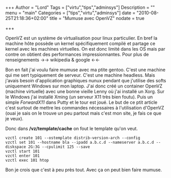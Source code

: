 +++
Author = "Lord"
Tags = ["virtu","tips","adminsys"]
Description = ""
menu = "main"
Categories = ["tips","virtu","adminsys"]
date = "2010-08-25T21:18:36+02:00"
title = "Mumuse avec OpenVZ"
nodate = true

+++

OpenVZ est un système de virtualisation pour linux particulier.
En bref la machine hôte possède un kernel spécifiquement compilé et partage ce kernel avec les machines virtuelles.
On est donc limité dans les OS mais par contre on obtient des performances impressionnantes.
Pour plus de renseignements →→ wikipedia & google ←←


Bon en fait j'ai voulu faire mumuse avec ma ptite gentoo.
C'est une machine qui me sert typiquement de serveur.
C'est une machine headless.
Mais j'avais besoin d'application graphiques nunux pendant que j'utilise des softs uniquement Windows sur mon laptop.
J'ai donc créé un container OpenVZ (machine virtuelle) avec une bonne vieille Lenny où j'ai installé un Xorg.
Sur le Windows j'ai installé Xming (un serveur X11 très bien foutu).
Puis un simple *ForwardX11* dans Putty et le tour est joué.
Le but de ce ptit article c'est surtout de mettre les commandes nécessaires à l'utilisation d'OpenVZ (ouai je sais on le trouve un peu partout mais c'est mon site, je fais ce que je veux).

Donc dans **/vz/template/cache** on fout le template qu'on veut.
```
vzctl create 101 --ostemplate distrib-version-arch --config
vzctl set 101 --hostname bla --ipadd a.b.c.d --nameserver a.b.c.d --diskspace 2G:3G --cpulimit 125 --save
vzctl start 101
vzctl enter 101
vzctl exec 101 htop
```
Bon je crois que c'est à peu près tout. Avec ça on peut bien faire mumuse.
